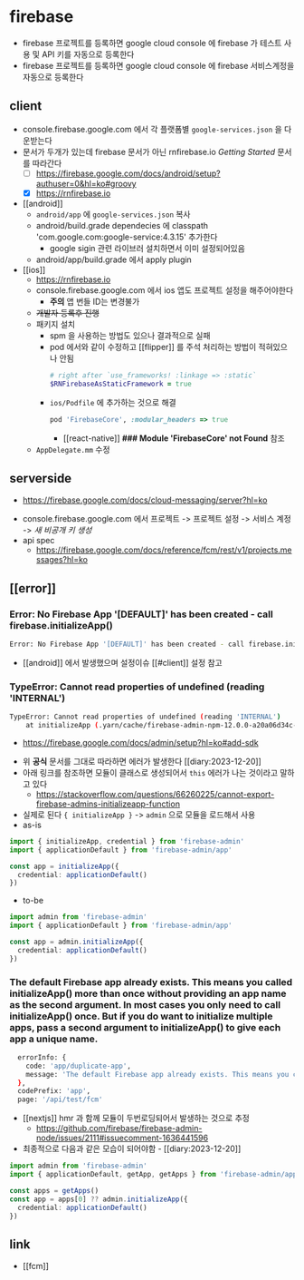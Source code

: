# firebase
- firebase 프로젝트를 등록하면 google cloud console 에 firebase 가 테스트 사용 및 API 키를 자동으로 등록한다
- firebase 프로젝트를 등록하면 google cloud console 에 firebase 서비스계정을 자동으로 등록한다

## client
- console.firebase.google.com 에서 각 플랫폼별 `google-services.json` 을 다운받는다
- 문서가 두개가 있는데 firebase 문서가 아닌 rnfirebase.io *Getting Started* 문서를 따라간다
  - [ ] https://firebase.google.com/docs/android/setup?authuser=0&hl=ko#groovy
  - [X] https://rnfirebase.io
- [[android]]
  - `android/app` 에 `google-services.json` 복사
  - android/build.grade dependecies 에 classpath 'com.google.com:google-service:4.3.15' 추가한다
    - google sigin 관련 라이브러 설치하면서 이미 설정되어있음
  - android/app/build.grade 에서 apply plugin
- [[ios]]
  + https://rnfirebase.io
  - console.firebase.google.com 에서 ios 앱도 프로젝트 설정을 해주어야한다
    - **주의** 앱 번들 ID는 변경불가
  - ~~개발자 등록후 진행~~
  - 패키지 설치
    - spm 을 사용하는 방법도 있으나 결과적으로 실패
    - pod 에서와 같이 수정하고 [[flipper]] 를 주석 처리하는 방법이 적혀있으나 안됨
      ```ruby 
      # right after `use_frameworks! :linkage => :static`
      $RNFirebaseAsStaticFramework = true
      ```
    - `ios/Podfile` 에 추가하는 것으로 해결
      ```ruby 
      pod 'FirebaseCore', :modular_headers => true
      ```
      + [[react-native]] **### Module 'FirebaseCore' not Found** 참조
  - `AppDelegate.mm` 수정

## serverside
+ https://firebase.google.com/docs/cloud-messaging/server?hl=ko
- console.firebase.google.com 에서 프로젝트 ->  프로젝트 설정 ->  서비스 계정 -> *새 비공개 키 생성*
- api spec
  + https://firebase.google.com/docs/reference/fcm/rest/v1/projects.messages?hl=ko 

## [[error]]
### Error: No Firebase App '[DEFAULT]' has been created - call firebase.initializeApp()
```sh 
Error: No Firebase App '[DEFAULT]' has been created - call firebase.initializeApp()
```
- [[android]] 에서 발생했으며 설정이슈 [[#client]] 설정 참고

### TypeError: Cannot read properties of undefined (reading 'INTERNAL')
```sh 
TypeError: Cannot read properties of undefined (reading 'INTERNAL')
    at initializeApp (.yarn/cache/firebase-admin-npm-12.0.0-a20a06d34c-70e619250d.zip/node_modules/firebase-admin/lib/app/firebase-namespace.js:246:21)
```
+ https://firebase.google.com/docs/admin/setup?hl=ko#add-sdk
- 위 **공식**  문서를 그대로 따라하면 에러가 발생한다 [[diary:2023-12-20]]
- 아래 링크를 참조하면 모듈이 클래스로 생성되어서 `this` 에러가 나는 것이라고 말하고 있다
  + https://stackoverflow.com/questions/66260225/cannot-export-firebase-admins-initializeapp-function
- 실제로 된다 `{ initializeApp }` -> `admin` 으로 모듈을 로드해서 사용
- as-is
```ts 
import { initializeApp, credential } from 'firebase-admin'
import { applicationDefault } from 'firebase-admin/app'

const app = initializeApp({
  credential: applicationDefault()
})
```
- to-be
```ts 
import admin from 'firebase-admin'
import { applicationDefault } from 'firebase-admin/app'

const app = admin.initializeApp({
  credential: applicationDefault()
})
```

### The default Firebase app already exists. This means you called initializeApp() more than once without providing an app name as the second argument. In most cases you only need to call initializeApp() once. But if you do want to initialize multiple apps, pass a second argument to initializeApp() to give each app a unique name.
```sh 
  errorInfo: {
    code: 'app/duplicate-app',
    message: 'The default Firebase app already exists. This means you called initializeApp() more than once without providing an app name as the second argument. In most cases you only need to call initializeApp() once. But if you do want to initialize multiple apps, pass a second argument to initializeApp() to give each app a unique name.'
  },
  codePrefix: 'app',
  page: '/api/test/fcm'
```
- [[nextjs]] hmr 과 함께 모듈이 두번로딩되어서 발생하는 것으로 추정
  + https://github.com/firebase/firebase-admin-node/issues/2111#issuecomment-1636441596
- 최종적으로 다음과 같은 모습이 되어야함 - [[diary:2023-12-20]]
```ts 
import admin from 'firebase-admin'
import { applicationDefault, getApp, getApps } from 'firebase-admin/app'

const apps = getApps()
const app = apps[0] ?? admin.initializeApp({
  credential: applicationDefault()
})
```

## link
- [[fcm]]
